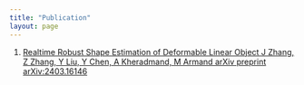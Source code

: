 ```yaml
---
title: "Publication"
layout: page
---
```


1. [Realtime Robust Shape Estimation of Deformable Linear Object J Zhang, Z Zhang, Y Liu, Y Chen, A Kheradmand, M Armand arXiv preprint arXiv:2403.16146](https://arxiv.org/abs/2403.16146)

